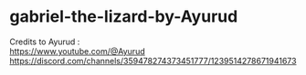 # gabriel-the-lizard-by-Ayurud

Credits to Ayurud :<br>
https://www.youtube.com/@Ayurud <br>
https://discord.com/channels/359478274373451777/1239514278671941673
